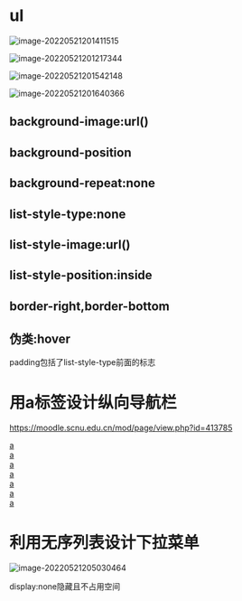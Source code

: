 # ul

![image-20220521201411515](C:\Users\86132\AppData\Roaming\Typora\typora-user-images\image-20220521201411515.png)

![image-20220521201217344](C:\Users\86132\AppData\Roaming\Typora\typora-user-images\image-20220521201217344.png)

![image-20220521201542148](C:\Users\86132\AppData\Roaming\Typora\typora-user-images\image-20220521201542148.png)

![image-20220521201640366](C:\Users\86132\AppData\Roaming\Typora\typora-user-images\image-20220521201640366.png)

## background-image:url()

## background-position

## background-repeat:none

## list-style-type:none

## list-style-image:url()

## list-style-position:inside

## border-right,border-bottom

## 伪类:hover

padding包括了list-style-type前面的标志  



# 用a标签设计纵向导航栏

https://moodle.scnu.edu.cn/mod/page/view.php?id=413785

<a href="#" style="display:block;">a</a><a href="#" style="display:block;">a</a><a href="#" style="display:block;">a</a><a href="#" style="display:block;">a</a><a href="#" style="display:block;">a</a><a href="#" style="display:block;">a</a><a href="#" style="display:block;">a</a>

# 利用无序列表设计下拉菜单

![image-20220521205030464](C:\Users\86132\AppData\Roaming\Typora\typora-user-images\image-20220521205030464.png)

display:none隐藏且不占用空间

